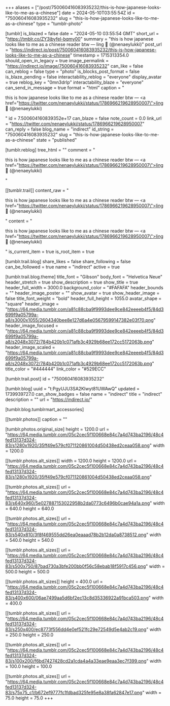 +++
aliases = ["/post/750060416083935232/this-is-how-japanese-looks-like-to-me-as-a-chinese"]
date = 2024-05-10T03:55:54Z
id = "750060416083935232"
slug = "this-is-how-japanese-looks-like-to-me-as-a-chinese"
type = "tumblr-photo"

[tumblr]
is_blazed = false
date = "2024-05-10 03:55:54 GMT"
short_url = "https://tmblr.co/ZY3jbyfel-bqmy00"
summary = "this is how japanese looks like to me as a chinese reader btw — ling 🍰 (@nenaeylukki)"
post_url = "https://indirect.io/post/750060416083935232/this-is-how-japanese-looks-like-to-me-as-a-chinese"
timestamp = 1715313354.0
should_open_in_legacy = true
image_permalink = "https://indirect.io/image/750060416083935232"
can_like = false
can_reblog = false
type = "photo"
is_blocks_post_format = false
is_blaze_pending = false
interactability_reblog = "everyone"
display_avatar = true
reblog_key = "0mn3drIp"
interactability_blaze = "everyone"
can_send_in_message = true
format = "html"
caption = "<p>this is how japanese looks like to me as a chinese reader btw — <a href=\"https://twitter.com/nenaeylukki/status/1786966219628950007\">ling 🍰 (@nenaeylukki)</a></p>"
id = 7.500604160839352e+17
can_blaze = false
note_count = 0.0
link_url = "https://twitter.com/nenaeylukki/status/1786966219628950007"
can_reply = false
blog_name = "indirect"
id_string = "750060416083935232"
slug = "this-is-how-japanese-looks-like-to-me-as-a-chinese"
state = "published"

[tumblr.reblog]
tree_html = ""
comment = "<p>this is how japanese looks like to me as a chinese reader btw — <a href=\"https://twitter.com/nenaeylukki/status/1786966219628950007\">ling 🍰 (@nenaeylukki)</a></p>"

[[tumblr.trail]]
content_raw = "<p>this is how japanese looks like to me as a chinese reader btw — <a href=\"https://twitter.com/nenaeylukki/status/1786966219628950007\">ling 🍰 (@nenaeylukki)</a></p>"
content = "<p>this is how japanese looks like to me as a chinese reader btw &mdash; <a href=\"https://twitter.com/nenaeylukki/status/1786966219628950007\">ling &#127856; (@nenaeylukki)</a></p>"
is_current_item = true
is_root_item = true

[tumblr.trail.blog]
share_likes = false
share_following = false
can_be_followed = true
name = "indirect"
active = true

[tumblr.trail.blog.theme]
title_font = "Gibson"
body_font = "Helvetica Neue"
header_stretch = true
show_description = true
show_title = true
header_full_width = 3000.0
background_color = "#FAFAFA"
header_bounds = ""
header_image_poster = ""
show_avatar = true
show_header_image = false
title_font_weight = "bold"
header_full_height = 1055.0
avatar_shape = "square"
header_image = "https://64.media.tumblr.com/a81c88cba9f9993dee9ce842eeeeb4f5/84d3699f9a05799a-a8/s3000x1055/2604340bee8e127d6a4e05679599147382e03f70.png"
header_image_focused = "https://64.media.tumblr.com/a81c88cba9f9993dee9ce842eeeeb4f5/84d3699f9a05799a-a8/s2048x3072/784b420b1c071afb3c4929b68ee172cc5172063b.png"
header_image_scaled = "https://64.media.tumblr.com/a81c88cba9f9993dee9ce842eeeeb4f5/84d3699f9a05799a-a8/s2048x3072/784b420b1c071afb3c4929b68ee172cc5172063b.png"
title_color = "#444444"
link_color = "#529ECC"

[tumblr.trail.post]
id = "750060416083935232"

[tumblr.blog]
uuid = "t:PgyUJU3SA2Klwyt81UWAwQ"
updated = 1739939727.0
can_show_badges = false
name = "indirect"
title = "indirect"
description = ""
url = "https://indirect.io/"

[tumblr.blog.tumblrmart_accessories]

[[tumblr.photos]]
caption = ""

[tumblr.photos.original_size]
height = 1200.0
url = "https://64.media.tumblr.com/05c2cec5f100668e84c7a4d743ba2196/48c4fed13137d324-83/s1280x1920/35ff49e579cf071120861004d50438ed2ceaa058.png"
width = 1200.0

[[tumblr.photos.alt_sizes]]
width = 1200.0
height = 1200.0
url = "https://64.media.tumblr.com/05c2cec5f100668e84c7a4d743ba2196/48c4fed13137d324-83/s1280x1920/35ff49e579cf071120861004d50438ed2ceaa058.png"

[[tumblr.photos.alt_sizes]]
url = "https://64.media.tumblr.com/05c2cec5f100668e84c7a4d743ba2196/48c4fed13137d324-83/s640x960/5e027887153022958b2da0773c6496b0cae94a1a.png"
width = 640.0
height = 640.0

[[tumblr.photos.alt_sizes]]
url = "https://64.media.tumblr.com/05c2cec5f100668e84c7a4d743ba2196/48c4fed13137d324-83/s540x810/3f8f469555dd26ea0eaaad78b2b12da0a8738512.png"
width = 540.0
height = 540.0

[[tumblr.photos.alt_sizes]]
url = "https://64.media.tumblr.com/05c2cec5f100668e84c7a4d743ba2196/48c4fed13137d324-83/s500x750/87bad730a3bfe200bb0f56c58ebab18f5917c456.png"
width = 500.0
height = 500.0

[[tumblr.photos.alt_sizes]]
height = 400.0
url = "https://64.media.tumblr.com/05c2cec5f100668e84c7a4d743ba2196/48c4fed13137d324-83/s400x600/06ae7499aa5d6bf2ec13c8d35336922a91bca503.png"
width = 400.0

[[tumblr.photos.alt_sizes]]
url = "https://64.media.tumblr.com/05c2cec5f100668e84c7a4d743ba2196/48c4fed13137d324-83/s250x400/ec8773f556dd4e0ef521fc29e72549d5e4ab2c19.png"
width = 250.0
height = 250.0

[[tumblr.photos.alt_sizes]]
url = "https://64.media.tumblr.com/05c2cec5f100668e84c7a4d743ba2196/48c4fed13137d324-83/s100x200/f6bd7427428cd2a1cda4a4a33eae9eaa3ec7f399.png"
width = 100.0
height = 100.0

[[tumblr.photos.alt_sizes]]
url = "https://64.media.tumblr.com/05c2cec5f100668e84c7a4d743ba2196/48c4fed13137d324-83/s75x75_c1/b672ef9777fc1fdbad325fe95e8a38fa62847e17.png"
width = 75.0
height = 75.0
+++
